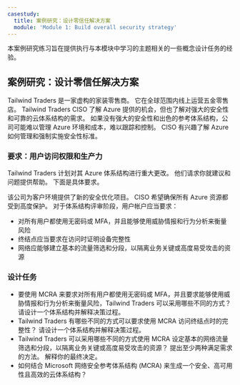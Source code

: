 ```yaml
---
casestudy:
  title: 案例研究：设计零信任解决方案
  module: 'Module 1: Build overall security strategy'
---
```


本案例研究练习旨在提供执行与本模块中学习的主题相关的一些概念设计任务的经验。

## 案例研究：设计零信任解决方案

Tailwind Traders 是一家虚构的家装零售商。 它在全球范围内线上运营五金零售店。 Tailwind Traders CISO 了解 Azure 提供的机会，但也了解对强大的安全性和可靠的云体系结构的需求。 如果没有强大的安全性和出色的参考体系结构，公司可能难以管理 Azure 环境和成本，难以跟踪和控制。 CISO 有兴趣了解 Azure 如何管理和强制实施安全性标准。

### 要求：用户访问权限和生产力

Tailwind Traders 计划对其 Azure 体系结构进行重大更改。 他们请求你就建议和问题提供帮助。 下面是具体要求。

该公司为客户环境提供了新的安全优化项目。 CISO 希望确保所有 Azure 资源都受到高度保护。 对于体系结构评审阶段，用户帐户应当要求：

- 对所有用户都使用无密码或 MFA，并且能够使用威胁情报和行为分析来衡量风险
- 终结点应当要求在访问时证明设备完整性
- 网络应能够建立基本的流量筛选和分段，以隔离业务关键或高度易受攻击的资源

### 设计任务

* 要使用 MCRA 来要求对所有用户都使用无密码或 MFA，并且要求能够使用威胁情报和行为分析来衡量风险，Tailwind Traders 可以采用哪些不同的方式？ 请设计一个体系结构并解释决策过程。
* Tailwind Traders 有哪些不同的方式可以要求使用 MCRA 访问终结点时的完整性？ 请设计一个体系结构并解释决策过程。
* Tailwind Traders 可以采用哪些不同的方式使用 MCRA 设定基本的网络流量筛选和分段，以隔离业务关键或高度易受攻击的资源？ 提出至少两种满足需求的方法。 解释你的最终决定。
* 如何结合 Microsoft 网络安全参考体系结构 (MCRA) 来生成一个安全、高可用性且高效的云体系结构？